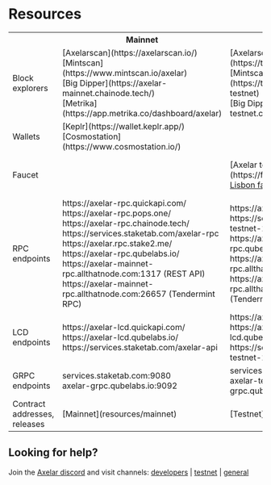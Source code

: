 # Resources

 <table>
  <tr>
    <th></th>
    <th>Mainnet</th>
    <th>Testnet</th>
    <th>Testnet-2</th>
  </tr>
  <tr>
    <td>Block explorers</td>
    <td>
      [Axelarscan](https://axelarscan.io/) <br/>
      [Mintscan](https://www.mintscan.io/axelar) <br/>
      [Big Dipper](https://axelar-mainnet.chainode.tech/) <br/>
      [Metrika](https://app.metrika.co/dashboard/axelar)
    </td>
    <td>
      [Axelarscan](https://testnet.axelarscan.io/) <br/>
      [Mintscan](https://testnet.mintscan.io/axelar-testnet) <br/>
      [Big Dipper](https://axelar-testnet.chainode.tech/)
    </td>
    <td></td>
  </tr>
  <tr>
    <td>Wallets</td>
    <td>
      [Keplr](https://wallet.keplr.app/) <br/>
      [Cosmostation](https://www.cosmostation.io/)
    </td>
    <td></td>
    <td></td>
  </tr>
  <tr>
    <td>Faucet</td>
    <td></td>
    <td>
      [Axelar testnet faucet](https://faucet.testnet.axelar.dev/) <br/>
      <a href="https://www.allthatnode.com/faucet/axelar.dsrv"> Lisbon faucet by All That Node</a>
    </td>
    <td>
      [Axelar testnet-2 faucet](https://faucet-casablanca.testnet.axelar.dev/) <br/>
      <a href="https://www.allthatnode.com/faucet/axelar.dsrv"> Casablanca faucet by All That Node</a>
    </td>
  </tr>
  <tr>
    <td>RPC endpoints</td>
    <td>
      https://axelar-rpc.quickapi.com/ <br/>
      https://axelar-rpc.pops.one/ <br/>
      https://axelar-rpc.chainode.tech/ <br/>
      https://services.staketab.com/axelar-rpc <br/>
      https://axelar.rpc.stake2.me/ <br/>
      https://axelar-rpc.qubelabs.io/ <br/>
      https://axelar-mainnet-rpc.allthatnode.com:1317 (REST API) <br/>
      https://axelar-mainnet-rpc.allthatnode.com:26657 (Tendermint RPC)
    </td>
    <td>
      https://axelartest-rpc.quickapi.com/ <br/>
      https://services.staketab.com/axelar-testnet-1-rpc <br/>
      https://axelar-testnet-rpc.qubelabs.io/ <br/>
      https://axelar-lisbon-rpc.allthatnode.com:1317 (REST API) <br/>
      https://axelar-lisbon-rpc.allthatnode.com:26657 (Tendermint RPC)
    </td>
    <td>
      https://services.staketab.com/axelar-testnet-2-rpc <br/>
      https://axelar-casablanca-rpc.allthatnode.com:1317 (REST API) <br/>
      https://axelar-casablanca-rpc.allthatnode.com:26657 (Tendermint RPC)
    </td>
  </tr>
  <tr>
    <td>LCD endpoints</td>
    <td>
      https://axelar-lcd.quickapi.com/ <br/>
      https://axelar-lcd.qubelabs.io/ <br/>
      https://services.staketab.com/axelar-api
    </td>
    <td>
      https://axelartest-lcd.quickapi.com/ <br/>
      https://axelar-testnet-lcd.qubelabs.io/ <br/>
      https://services.staketab.com/axelar-testnet-1-api
    </td>
    <td>
      https://services.staketab.com/axelar-testnet-2-api
    </td>
  </tr>
  <tr>
    <td>GRPC endpoints</td>
    <td>
      services.staketab.com:9080 <br/>
      axelar-grpc.qubelabs.io:9092
    </td>
    <td>
      services.staketab.com:9090 <br/>
      axelar-testnet-grpc.qubelabs.io:9090
    </td>
    <td></td>
  </tr>
  <tr>
    <td>Contract addresses, releases</td>
    <td>[Mainnet](resources/mainnet)</td>
    <td>[Testnet](resources/testnet)</td>
    <td>[Testnet-2](resources/testnet-2)</td>
  </tr>
</table>

## Looking for help?

Join the [Axelar discord](https://discord.gg/aRZ3Ra6f7D) and visit channels: [developers](https://discord.com/channels/770814806105128977/955655587260170272) | [testnet](https://discord.com/channels/770814806105128977/799299951078408242) | [general](https://discord.com/channels/770814806105128977/770814806105128980)
